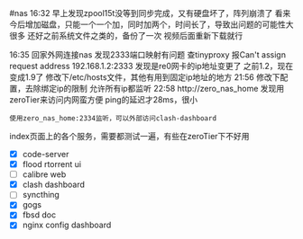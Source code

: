 #nas
16:32 早上发现zpool15t没等到同步完成，又有硬盘坏了，阵列崩溃了
	看来今后增加磁盘，只能一个一个加，同时加两个，时间长了，导致出问题的可能性大很多
	还好之前系统文件之类的，备份了一次
	视频后面重新下载就行

16:35 回家外网连接nas
	发现2333端口映射有问题
	查tinyproxy
		报Can\'t  assign request address
			192.168.1.2:2333
		发现是re0网卡的ip地址变更了
			之前1.2，现在变成1.9了
		修改下/etc/hosts文件，其他有用到固定ip地址的地方
21:56 修改下配置，去除绑定ip的限制
	允许所有ip都监听
22:58 http://zero_nas_home
	发现用zeroTier来访问内网蛮方便
	ping的延迟才28ms，很小

	使用zero_nas_home:2334监听，可以外部访问clash-dashboard

index页面上的各个服务，需要都测试一遍，有些在zeroTier下不好用
- [x] code-server
- [x] flood rtorrent ui
- [ ] calibre web
- [x] clash dashboard
- [ ] syncthing
- [x] gogs
- [x] fbsd doc
- [x] nginx config dashboard